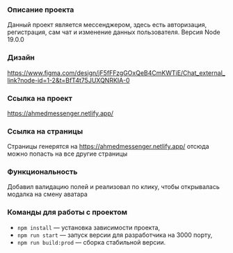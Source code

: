 ### Описание проекта

Данный проект является мессенджером, здесь есть авторизация, регистрация, сам чат и изменение данных пользователя.
Версия Node 19.0.0

### Дизайн

https://www.figma.com/design/jF5fFFzgGOxQeB4CmKWTiE/Chat_external_link?node-id=1-2&t=BfT4t75JUXQNRKIA-0

### Ссылка на проект

https://ahmedmessenger.netlify.app/

### Ссылка на страницы

Страницы генерятся на https://ahmedmessenger.netlify.app/ отсюда можно попасть на все другие страницы

### Функциональность

Добавил валидацию полей и реализовал по клику, чтобы открывалась модалка на смену аватара

### Команды для работы с проектом

- `npm install` — установка зависимости проекта,
- `npm run start` — запуск версии для разработчика на 3000 порту,
- `npm run build:prod` — сборка стабильной версии.
